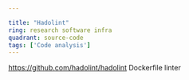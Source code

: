 ```yaml
---

title: "Hadolint"
ring: research software infra
quadrant: source-code
tags: ['Code analysis']
---
```

https://github.com/hadolint/hadolint
Dockerfile linter
